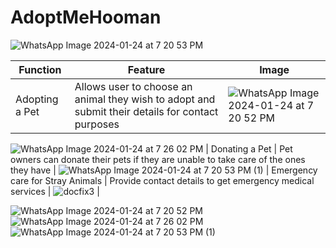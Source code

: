 # AdoptMeHooman

![WhatsApp Image 2024-01-24 at 7 20 53 PM](https://github.com/barkhayadav12/AdoptMeHooman/assets/143165059/aef5d8e1-376d-4fa1-b96e-ecc9dfe8f145)

| Function | Feature | Image |
| --- | ----------- | -------|
| Adopting a Pet | Allows user to choose an animal they wish to adopt and submit their details for contact purposes | ![WhatsApp Image 2024-01-24 at 7 20 52 PM](https://github.com/barkhayadav12/AdoptMeHooman/assets/143165059/4884155e-1486-4265-bcfe-d959d6955165)
![WhatsApp Image 2024-01-24 at 7 26 02 PM](https://github.com/barkhayadav12/AdoptMeHooman/assets/143165059/adb7c0db-a4a6-4781-a15d-ffd2862f4dd1)
| Donating a Pet | Pet owners can donate their pets if they are unable to take care of the ones they have | 
![WhatsApp Image 2024-01-24 at 7 20 53 PM (1)](https://github.com/barkhayadav12/AdoptMeHooman/assets/143165059/f9431768-8455-4ee3-9c53-71e2a787c1dc)
| Emergency care for Stray Animals | Provide contact details to get emergency medical services | ![docfix3](https://github.com/5h0ov/PetMe/assets/83227649/5ad9418b-5991-4495-b7a5-1b4fdcb5528d) |


![WhatsApp Image 2024-01-24 at 7 20 52 PM](https://github.com/barkhayadav12/AdoptMeHooman/assets/143165059/4884155e-1486-4265-bcfe-d959d6955165)
![WhatsApp Image 2024-01-24 at 7 26 02 PM](https://github.com/barkhayadav12/AdoptMeHooman/assets/143165059/adb7c0db-a4a6-4781-a15d-ffd2862f4dd1)
![WhatsApp Image 2024-01-24 at 7 20 53 PM (1)](https://github.com/barkhayadav12/AdoptMeHooman/assets/143165059/f9431768-8455-4ee3-9c53-71e2a787c1dc)
